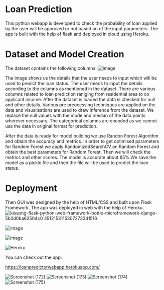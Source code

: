 # Loan Prediction 
This python webapp is developed to check the probability of loan applied by the user will be approved or not based on of the input parameters.
The app is built with the help of flask and deployed in cloud using Heroku.

# Dataset and Model Creation
The dataset contains the following columns:
![image](https://user-images.githubusercontent.com/76935226/148782436-a1872c35-eaca-40bf-a6ca-40c866dbcce1.png)

The image shows us the details that the user needs to input which will be used to predict the loan status.
The user needs to input the details according to the columns as mentioned in the dataset. There are various columns related to loan prediction raniging from residential area to co applicant income.
After the dataset is loaded the data is checked for null and other details. Various pre preocessing techniques are applied on the data and visualisations are used to draw inference from the dataset. We replace the null values with the mode and median of the data points wherever necessary. The categorical columns are encoded as we cannot use the data in original format for prediction.

After the data is ready for model building we use Randon Forest Algorithm and obtain the accuracy and metrics. In order to get optimised parameters for Random Forest we apply RandomizedSearchCV on Random Forest and obtain the best parameters for Random Forest. Then we will check the metrics and other  scores. The model is accurate about 85%.We save  the model as a pickle file and then the file will be used to predict the loan status.

# Deployment
Then GUI was designed by the help of HTML/CSS and bulit upon Flask Framework. The app was deployed in web with the help of Heroku.
![kisspng-flask-python-web-framework-bottle-microframework-django-5b3d0ba62504c0 3512153115307273341516](https://user-images.githubusercontent.com/76935226/148791161-269cad5c-7045-4faa-9dd9-c6e74d266df0.jpg)

![image](https://user-images.githubusercontent.com/76935226/140600298-11b355f2-f0f1-453a-a860-a984817597b5.png)

![image](https://user-images.githubusercontent.com/76935226/150634420-34207f18-c7c7-4694-b08b-e5d02dc78d41.png)

![Heroku](https://user-images.githubusercontent.com/76935226/150634597-97758c9f-cc00-47fa-8a2b-9692a81c6fc0.png)







You can check out the app:

https://loanpredictorwebapp.herokuapp.com/



![Screenshot (172)](https://user-images.githubusercontent.com/76935226/148762440-674d6a0e-4c4e-4097-b42d-66f22d344f0c.png)
![Screenshot (173)](https://user-images.githubusercontent.com/76935226/148762456-194aa04a-f5cb-4bfb-8455-015f83d7be9e.png)
![Screenshot (174)](https://user-images.githubusercontent.com/76935226/148762472-17379c80-935c-4def-9eba-dfb2955cdab1.png)
![Screenshot (175)](https://user-images.githubusercontent.com/76935226/148762490-94820b8d-351d-4a9f-a66f-5e015417823c.png)
